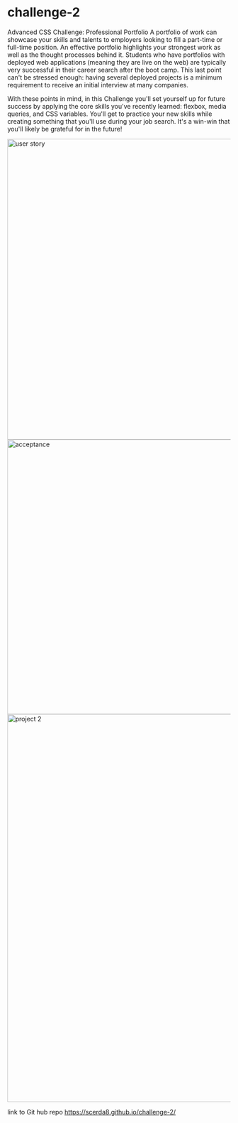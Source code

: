 # challenge-2

Advanced CSS Challenge: Professional Portfolio
A portfolio of work can showcase your skills and talents to employers looking to fill a part-time or full-time position. An effective portfolio highlights your strongest work as well as the thought processes behind it. Students who have portfolios with deployed web applications (meaning they are live on the web) are typically very successful in their career search after the boot camp. This last point can't be stressed enough: having several deployed projects is a minimum requirement to receive an initial interview at many companies.

With these points in mind, in this Challenge you'll set yourself up for future success by applying the core skills you've recently learned: flexbox, media queries, and CSS variables. You'll get to practice your new skills while creating something that you'll use during your job search. It's a win-win that you'll likely be grateful for in the future!

<img width="677" alt="user story" src="https://github.com/scerda8/challenge-2/assets/159675591/540740d8-369b-46ed-9dcf-ba0c0756e6f2">

<img width="618" alt="acceptance" src="https://github.com/scerda8/challenge-2/assets/159675591/571af8a7-7a6e-4765-b9d6-5abf93b87b41">
<img width="873" alt="project 2" src="https://github.com/scerda8/challenge-2/assets/159675591/c78224b7-fb3d-4a03-b728-d6021b7775d3">


link to Git hub repo https://scerda8.github.io/challenge-2/

